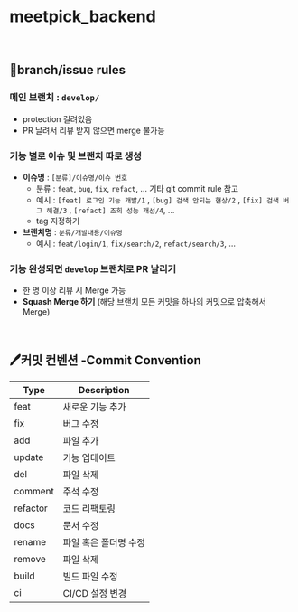 # meetpick_backend
<br/>

## 📃branch/issue rules

### 메인 브랜치 : `develop/`

- protection 걸려있음
- PR 날려서 리뷰 받지 않으면 merge 불가능

### 기능 별로 이슈 및 브랜치 따로 생성

- **이슈명** : `[분류]/이슈명/이슈 번호`
    - 분류 : `feat`, `bug`, `fix`, `refact`, … 기타 git commit rule 참고
    - 예시 :
    `[feat] 로그인 기능 개발/1` , `[bug] 검색 안되는 현상/2` , `[fix] 검색 버그 해결/3` , `[refact] 조회 성능 개선/4`, …
    - tag 지정하기
- **브랜치명** : `분류/개발내용/이슈명`
    - 예시 :
    `feat/login/1`, `fix/search/2`, `refact/search/3`, …

### 기능 완성되면 **`develop` 브랜치로 PR** 날리기

- 한 명 이상 리뷰 시 Merge 가능
- **Squash Merge 하기** (해당 브랜치 모든 커밋을 하나의 커밋으로 압축해서 Merge)

<br/>


## 🖊️커밋 컨벤션 -Commit Convention


| Type | Description |
|------|-------------|
| feat | 새로운 기능 추가 |
| fix | 버그 수정 |
| add | 파일 추가 |
| update | 기능 업데이트 |
| del | 파일 삭제 |
| comment | 주석 수정|
| refactor | 코드 리팩토링 |
| docs | 문서 수정 |
| rename | 파일 혹은 폴더명 수정 |
| remove | 파일 삭제 |
| build | 빌드 파일 수정 |
| ci | CI/CD 설정 변경 |


